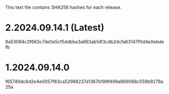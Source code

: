 This text file contains SHA256 hashes for each release.

# 2.2024.09.14.1 (Latest)
8a53094c2f663c7de0a5cf5ddbba3a863ab1df3cdb2dcfa63147f0d4e0ebdefb

# 1.2024.09.14.0
f65749dc6d2e4e0057f83ca52988237a1367b199f499a669088c559b9278a25a
